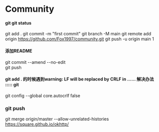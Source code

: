 

# Community

#### git git status
git add .
git commit -m "first commit"
git branch -M main
git remote add origin https://github.com/Fox1997/community.git
git push -u origin main 1

#### 添加README 
git commit --amend --no-edit  
git push

#### git add . 的时候遇到warning: LF will be replaced by CRLF in ...... 解决办法 ::::: git   
git config --global core.autocrlf false

### git push
git merge origin/master --allow-unrelated-histories
https://square.github.io/okhttp/
